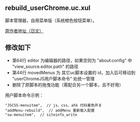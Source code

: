 rebuild_userChrome.uc.xul
-------------------------

脚本管理器，自用菜单版（系统橙色按钮菜单）。

[原作者地址（日文）](https://github.com/alice0775/userChrome.js/blob/master/rebuild_userChrome.uc.xul)

## 修改如下

 - 第64行 editor 为编辑器的路径，如果空则为 "about:config" 中 "view_source.editor.path" 的路径
 - 第44行 movedMenus 为 其它uc脚本设置的 id，加入后可移动到 "userChromeJS用户脚本命令" 处统一管理
 - 删除了原脚本的拖曳功能（需配合另一个脚本，且不好用）

用户脚本命令示例：

    "JSCSS-menuitem",  // js、css、ahk 代码着色开关
    "addMenu-rebuild",  // addMenu 重新载入配置
    "sw-menuitem",  // siteinfo_write